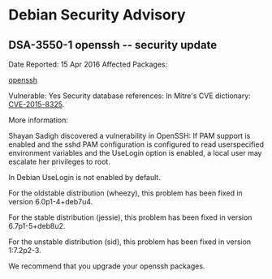 
Debian Security Advisory
========================


DSA-3550-1 openssh -- security update
-------------------------------------



Date Reported:
15 Apr 2016
Affected Packages:

[openssh](https://packages.debian.org/src:openssh)

Vulnerable:
Yes
Security database references:
In Mitre's CVE dictionary: [CVE-2015-8325](https://security-tracker.debian.org/tracker/CVE-2015-8325).  

More information:

Shayan Sadigh discovered a vulnerability in OpenSSH: If PAM support is
enabled and the sshd PAM configuration is configured to read userspecified
environment variables and the UseLogin option is enabled, a
local user may escalate her privileges to root.


In Debian UseLogin is not enabled by default.


For the oldstable distribution (wheezy), this problem has been fixed
in version 6.0p1-4+deb7u4.


For the stable distribution (jessie), this problem has been fixed in
version 6.7p1-5+deb8u2.


For the unstable distribution (sid), this problem has been fixed in
version 1:7.2p2-3.


We recommend that you upgrade your openssh packages.





